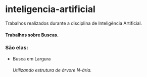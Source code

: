 # inteligencia-artificial
Trabalhos realizados durante a disciplina de Inteligẽncia Artificial.
#### Trabalhos sobre Buscas.
### São elas:
  * Busca em Largura
    ###### Utilizando estrutura de árvore N-ária.	
